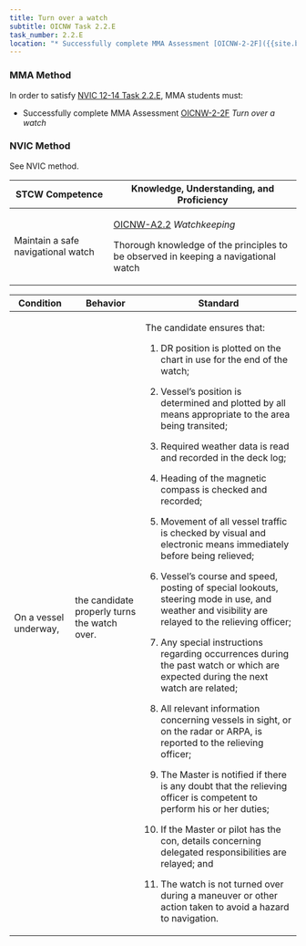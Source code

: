 ```yaml
---
title: Turn over a watch
subtitle: OICNW Task 2.2.E 
task_number: 2.2.E
location: "* Successfully complete MMA Assessment [OICNW-2-2F]({{site.baseurl}}/assessments/Deck/OICNW-2-2F) *Turn over a watch*" 
---
```



### MMA Method

In order to satisfy  [NVIC 12-14  Task  2.2.E]({{site.baseurl}}/assets/images/nvic-12-14.pdf), MMA students must:

* Successfully complete MMA Assessment [OICNW-2-2F]({{site.baseurl}}/assessments/Deck/OICNW-2-2F) *Turn over a watch*


### NVIC Method

<a onclick="togglevisibility('nvic_methods')" >See NVIC method.</a>

<div id='nvic_methods' class='hide'>

<table>
<thead>
<tr>
<th class='forty'> STCW Competence </th>
<th class='sixty'> Knowledge, Understanding, and Proficiency </th>
</tr>
</thead>




<tbody>
<tr><td markdown='1'>

Maintain a safe navigational watch

</td><td markdown='1'>

[OICNW-A2.2](../../tables/21.html#OICNW-A2.2) *Watchkeeping*

Thorough knowledge of the principles to be observed in keeping a navigational watch

</td></tr>


</tbody>
</table>


<table>
<thead>
<tr><th class='twenty'>  Condition </th><th class='twenty'> Behavior </th><th  class='sixty'>Standard </th></tr>
</thead>
<tbody >



<tr><td markdown='1'>

On a vessel underway,

</td><td markdown='1'>

the candidate properly turns the watch over.

<br>

<div class="tooltip">
<span class="tooltiptext">
</span>
</div>


</td><td markdown='1'>

The candidate ensures that:

1. DR position is plotted on the chart in use for the end of the watch;

2. Vessel’s position is determined and plotted by all means appropriate to the area being transited;

3. Required weather data is read and recorded in the deck log;

4. Heading of the magnetic compass is checked and recorded;

5. Movement of all vessel traffic is checked by visual and electronic means immediately before being relieved;

6. Vessel’s course and speed, posting of special lookouts, steering mode in use, and weather and visibility are relayed to the relieving officer;

7. Any special instructions regarding occurrences during the past watch or which are expected during the next watch are related;

8. All relevant information concerning vessels in sight, or on the radar or ARPA, is reported to the relieving officer;

9. The Master is notified if there is any doubt that the relieving officer is competent to perform his or her duties;

10. If the Master or pilot has the con, details concerning delegated responsibilities are relayed; and

11. The watch is not turned over during a maneuver or other action taken to avoid a hazard to navigation.

</td></tr>
</tbody>
</table>
</div>
